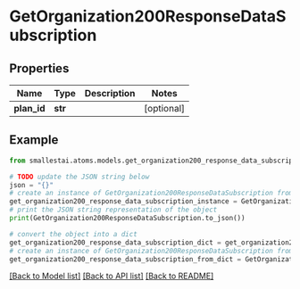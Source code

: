 # GetOrganization200ResponseDataSubscription


## Properties

Name | Type | Description | Notes
------------ | ------------- | ------------- | -------------
**plan_id** | **str** |  | [optional] 

## Example

```python
from smallestai.atoms.models.get_organization200_response_data_subscription import GetOrganization200ResponseDataSubscription

# TODO update the JSON string below
json = "{}"
# create an instance of GetOrganization200ResponseDataSubscription from a JSON string
get_organization200_response_data_subscription_instance = GetOrganization200ResponseDataSubscription.from_json(json)
# print the JSON string representation of the object
print(GetOrganization200ResponseDataSubscription.to_json())

# convert the object into a dict
get_organization200_response_data_subscription_dict = get_organization200_response_data_subscription_instance.to_dict()
# create an instance of GetOrganization200ResponseDataSubscription from a dict
get_organization200_response_data_subscription_from_dict = GetOrganization200ResponseDataSubscription.from_dict(get_organization200_response_data_subscription_dict)
```
[[Back to Model list]](../README.md#documentation-for-models) [[Back to API list]](../README.md#documentation-for-api-endpoints) [[Back to README]](../README.md)


